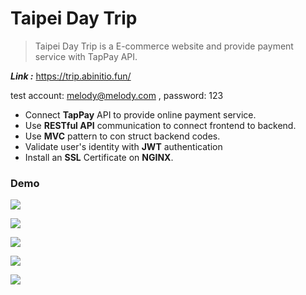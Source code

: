 # Taipei Day Trip
> Taipei Day Trip is a E-commerce website and provide payment service with TapPay API.

_**Link :**_ https://trip.abinitio.fun/

test account: melody@melody.com
, password: 123

* Connect **TapPay** API to provide online payment service.
* Use **RESTful API** communication to connect frontend to backend.
* Use **MVC** pattern to con struct backend codes.
* Validate user's identity with **JWT** authentication
* Install an **SSL** Certificate on **NGINX**.

### Demo
![][index]

[index]:./readme/index.png


![][attraction]

[attraction]:./readme/attraction.png

![][booking]

[booking]:./readme/booking.png

![][orderlist]

[orderlist]:./readme/orderlist.png

![][membership]

[membership]:./readme/membership.png